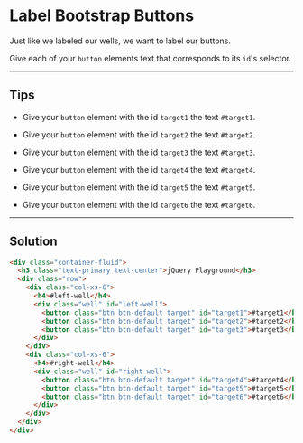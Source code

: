 # Label Bootstrap Buttons

Just like we labeled our wells, we want to label our buttons.

Give each of your `button` elements text that corresponds to its `id`'s selector.

---

## Tips

- Give your `button` element with the id `target1` the text `#target1`.

- Give your `button` element with the id `target2` the text `#target2`.

- Give your `button` element with the id `target3` the text `#target3`.

- Give your `button` element with the id `target4` the text `#target4`.

- Give your `button` element with the id `target5` the text `#target5`.

- Give your `button` element with the id `target6` the text `#target6`.

---

## Solution

```html
<div class="container-fluid">
  <h3 class="text-primary text-center">jQuery Playground</h3>
  <div class="row">
    <div class="col-xs-6">
      <h4>#left-well</h4>
      <div class="well" id="left-well">
        <button class="btn btn-default target" id="target1">#target1</button>
        <button class="btn btn-default target" id="target2">#target2</button>
        <button class="btn btn-default target" id="target3">#target3</button>
      </div>
    </div>
    <div class="col-xs-6">
      <h4>#right-well</h4>
      <div class="well" id="right-well">
        <button class="btn btn-default target" id="target4">#target4</button>
        <button class="btn btn-default target" id="target5">#target5</button>
        <button class="btn btn-default target" id="target6">#target6</button>
      </div>
    </div>
  </div>
</div>
```
